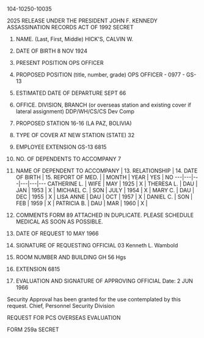 104-10250-10035

2025 RELEASE UNDER THE PRESIDENT JOHN F. KENNEDY ASSASSINATION RECORDS ACT OF 1992
SECRET

1. NAME. (Last, First, Middle)
HICK'S, CALVIN W.

2. DATE OF BIRTH
8 NOV 1924

5. PRESENT POSITION
OPS OFFICER

8. PROPOSED POSITION (title, number, grade)
OPS OFFICER - 0977 - GS-13

10. ESTIMATED DATE OF DEPARTURE
SEPT 66

4. OFFICE. DIVISION, BRANCH (or overseas station and
existing cover if lateral assignment)
DDP/WH/CS/CS Dev Comp

7. PROPOSED STATION
16-16
(LA PAZ, BOLIVIA)

9. TYPE OF COVER AT NEW STATION
(STATE) 32

6. EMPLOYEE EXTENSION
GS-13
6815

11. NO. OF DEPENDENTS TO ACCOMPANY
7

12. NAME OF DEPENDENT TO ACCOMPANY | 13. RELATIONSHIP | 14. DATE OF BIRTH | 15. REPORT OF MED.
| | MONTH | YEAR | YES | NO
---|---|---|---|---|---
CATHERINE L. | WIFE | MAY | 1925 | X |
THERESA L. | DAU | JAN | 1953 | X |
MICHAEL C. | SON | JULY | 1954 | X |
MARY C. | DAU | DEC | 1955 | X |
LISA ANNE | DAU | OCT | 1957 | X |
DANIEL C. | SON | FEB | 1959 | X |
PATRICIA В. | DAU | MAR | 1960 | X |

16. COMMENTS
FORM 89 ATTACHED IN DUPLICATE. PLEASE SCHEDULE MEDICAL AS SOON AS POSSIBLE.

17. DATE OF REQUEST
10 MAY 1966

18. SIGNATURE OF REQUESTING OFFICIAL
03
Kenneth L. Wambold

19. ROOM NUMBER AND BUILDING
GH 56 Hgs

20. EXTENSION
6815

21. EVALUATION AND SIGNATURE OF APPROVING OFFICIAL
Date: 2 JUN 1966

Security Approval has been granted for
the use contemplated by this request.
Chief, Personnel Security Division

REQUEST FOR PCS OVERSEAS EVALUATION

FORM 259a
SECRET
